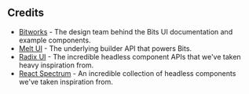 <!-- # Bits UI -->

<!-- automd:badges license name="bits-ui" color="pink" github="huntabyte/bits-ui" -->
<!-- 
[![npm version](https://flat.badgen.net/npm/v/bits-ui?color=pink)](https://npmjs.com/package/bits-ui)
[![npm downloads](https://flat.badgen.net/npm/dm/bits-ui?color=pink)](https://npmjs.com/package/bits-ui)
[![license](https://flat.badgen.net/github/license/huntabyte/bits-ui?color=pink)](https://github.com/huntabyte/bits-ui/blob/main/LICENSE) -->

<!-- /automd -->

<!-- The headless components for Svelte.

[Read the docs](https://bits-ui.com) -->

## Credits

-   [Bitworks](https://bitworks.cz) - The design team behind the Bits UI documentation and example components.
-   [Melt UI](https://melt-ui.com) - The underlying builder API that powers Bits.
-   [Radix UI](https://radix-ui.com) - The incredible headless component APIs that we've taken heavy inspiration from.
-   [React Spectrum](https://react-spectrum.adobe.com) - An incredible collection of headless components we've taken inspiration from.

<!-- ## Sponsors

This project is supported by the following beautiful people/organizations:

<p align="center">
  <a href="https://github.com/sponsors/huntabyte">
    <img src='https://github.com/huntabyte/static/blob/main/sponsors.svg?raw=true' alt="Logos from Sponsors" />
  </a>
</p>

## License -->

<!-- automd:contributors license=MIT author="huntabyte" github="huntabyte/bits-ui" -->
<!-- 
Published under the [MIT](https://github.com/huntabyte/bits-ui/blob/main/LICENSE) license.
Built by [@huntabyte](https://github.com/huntabyte) and [community](https://github.com/huntabyte/bits-ui/graphs/contributors). Designed by [Pavel Stianko](https://x.com/pavel_stianko) 💛
<br><br>
<a href="https://github.com/huntabyte/bits-ui/graphs/contributors">
<img src="https://contrib.rocks/image?repo=huntabyte/bits-ui" />
</a> -->

<!-- /automd -->
